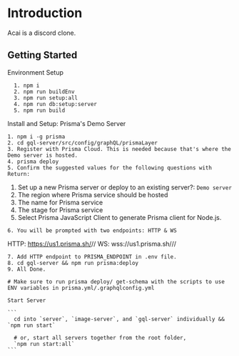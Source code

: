 # Introduction

Acai is a discord clone.

## Getting Started

Environment Setup

```
  1. npm i 
  2. npm run buildEnv
  3. npm run setup:all
  4. npm run db:setup:server
  5. npm run build
```

Install and Setup: Prisma's Demo Server

```
1. npm i -g prisma
2. cd gql-server/src/config/graphQL/prismaLayer
3. Register with Prisma Cloud. This is needed because that's where the Demo server is hosted.
4. prisma deploy
5. Confirm the suggested values for the following questions with Return:
````
  1. Set up a new Prisma server or deploy to an existing server?:  `Demo server`
  2. The region where Prisma service should be hosted
  3. The name for Prisma service
  4. The stage for Prisma service
  5. Select Prisma JavaScript Client to generate Prisma client for Node.js.
````
6. You will be prompted with two endpoints: HTTP & WS
````
  HTTP:  https://us1.prisma.sh/<prisma cloud accountname>/<service name>/<stage>
  WS:    wss://us1.prisma.sh/<prisma cloud accountname>/<service name>/<stage>
````
7. Add HTTP endpoint to PRISMA_ENDPOINT in .env file.
8. cd gql-server && npm run prisma:deploy
9. All Done. 

# Make sure to run prisma deploy/ get-schema with the scripts to use ENV variables in prisma.yml/.graphqlconfig.yml

Start Server

```
  cd into `server`, `image-server`, and `gql-server` individually && `npm run start`

  # or, start all servers together from the root folder,
  `npm run start:all`
```

